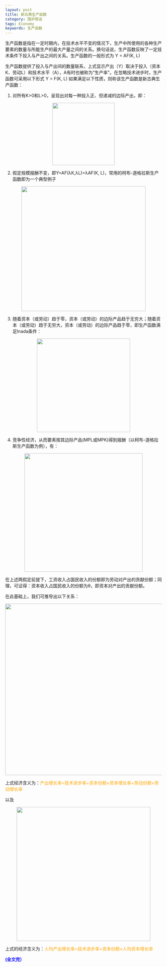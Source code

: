 ```yaml
---
layout: post
title: 新古典生产函数
category: 围炉夜话
tags: Economy
keywords: 生产函数
---
```


生产函数是指在一定时期内，在技术水平不变的情况下，生产中所使用的各种生产要素的数量与所能生产的最大产量之间的关系。换句话说，生产函数反映了一定技术条件下投入与产出之间的关系。生产函数的一般形式为
Y = AF(K, L)

生产函数提供了投入与产出间的数量联系，上式显示产出（Y）取决于投入（资本K、劳动L）和技术水平（A），A有时也被称为“生产率”。在忽略技术进步时，生产函数可采用以下形式
Y = F(K, L)
如果满足以下性质，则称该生产函数是新古典生产函数：
1. 对所有K>0和L>0，呈现出对每一种投入正、但递减的边际产出，即：

<p align="center">
<img src="https://fzuo.github.io/assets/img/production_func/production_func01.png" width="200">
</p>

2. 假定规模报酬不变，即Y=AF(λK,λL)=λAF(K, L)，常用的柯布-道格拉斯生产函数即为一个典型例子

<p align="center">
<img src="https://fzuo.github.io/assets/img/production_func/production_func02.png" width="400">
</p>

3. 随着资本（或劳动）趋于零，资本（或劳动）的边际产品趋于无穷大；随着资本（或劳动）趋于无穷大，资本（或劳动）的边际产品趋于零，即生产函数满足Inada条件：

<p align="center">
<img src="https://fzuo.github.io/assets/img/production_func/production_func03.png" width="300">
</p>

4. 竞争性经济，从而要素按其边际产品(MPL或MPK)得到报酬（以柯布-道格拉斯生产函数为例），有：

<p align="center">
<img src="https://fzuo.github.io/assets/img/production_func/production_func04.png" width="380">
</p>

在上述两假定前提下，工资收入占国民收入的份额即为劳动对产出的贡献份额；同理，可证得：资本收入占国民收入的份额为θ，即资本对产出的贡献份额。

在此基础上，我们可推导出以下关系：

<p align="center">
<img src="https://fzuo.github.io/assets/img/production_func/production_func05.png" width="550">
</p>

上式经济含义为：<span style="color:orange">产出增长率=技术进步率+资本份额×资本增长率+劳动份额×劳动增长率</span>

以及

<p align="center">
<img src="https://fzuo.github.io/assets/img/production_func/production_func06.png" width="430">
</p>

上式的经济含义为：<span style="color:orange">人均产出增长率=技术进步率+资本份额×人均资本增长率</span>

<span style="color:blue">**(全文完）**</span>
